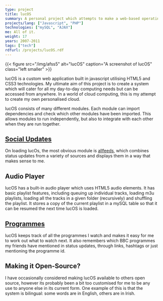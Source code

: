 ```yaml
---
type: project
title: lucOS
summary: A personal project which attempts to make a web-based operating system
projects/lang: ["Javascript", "PHP"]
technologies: ["mySQL", "AJAX"]
me: All of it.
weight: 17
years: 2007-2011
tags: ["tech"]
rdfurl: /projects/lucOS.rdf
---
```

{{< figure src="/img/afss5" alt="lucOS" caption="A screenshot of lucOS" class="left smaller" >}}

lucOS is a custom web application built in javascript utilising HTML5 and CSS3 technologies. My ultimate aim of this project is to create a system which will cater for all my day-to-day computing needs but can be accessed from anywhere. In a world of cloud computing, this is my attempt to create my own personalised cloud.

lucOS consists of many different modules. Each module can import dependencies and check which other modules have been imported. This allows modules to run independently, but also to integrate with each other when they are run together.

[Social Updates](/projects/allfeeds)
------------------------------------

On loading lucOs, the most obvious module is [allfeeds](/projects/allfeeds), which combines status updates from a variety of sources and displays them in a way that makes sense to me.

Audio Player
------------

lucOS has a built-in audio player which uses HTML5 audio elements. It has basic playlist features, including queuing up individual tracks, loading m3u playlists, loading all the tracks in a given folder (recursively) and shuffling the playlist. It stores a copy of the current playlist in a mySQL table so that it can be resumed the next time lucOS is loaded.

[Programmes](/projects/progs)
-----------------------------

lucOS keeps track of all the programmes I watch and makes it easy for me to work out what to watch next. It also remembers which BBC programmes my friends have mentioned in status updates, through links, hashtags or just mentioning the programme id.

Making it Open-Source?
----------------------

I have occasionally considered making lucOS available to others open source, however its probably been a bit too customised for me to be any use to anyone else in its current form. One example of this is that the system is bilingual: some words are in English, others are in Irish.